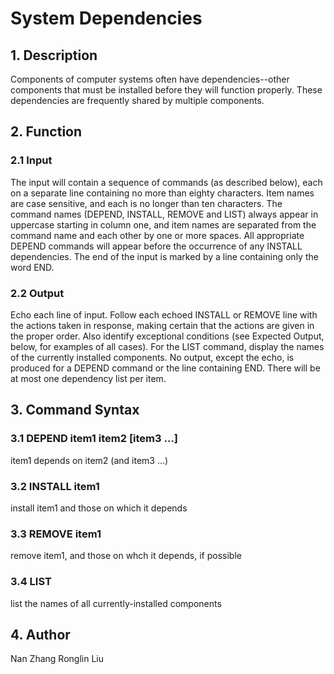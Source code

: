# System Dependencies
## 1. Description
Components of computer systems often have dependencies--other components that must be installed before they will function properly. These dependencies are frequently shared by multiple components.
## 2. Function
### 2.1 Input
The input will contain a sequence of commands (as described below), each on a separate line containing no more than eighty characters. Item names are case sensitive, and each is no longer than ten characters. The command names (DEPEND, INSTALL, REMOVE and LIST) always appear in uppercase starting in column one, and item names are separated from the command name and each other by one or more spaces. All appropriate DEPEND commands will appear before the occurrence of any INSTALL dependencies. The end of the input is marked by a line containing only the word END.
### 2.2 Output
Echo each line of input. Follow each echoed INSTALL or REMOVE line with the actions taken in response, making certain that the actions are given in the proper order. Also identify exceptional conditions (see Expected Output, below, for examples of all cases). For the LIST command, display the names of the currently installed components. No output, except the echo, is produced for a DEPEND command or the line containing END. There will be at most one dependency list per item.
## 3. Command Syntax
### 3.1 DEPEND item1 item2 [item3 ...]
item1 depends on item2 (and item3 ...)
### 3.2 INSTALL item1
install item1 and those on which it depends
### 3.3 REMOVE item1
remove item1, and those on whch it depends, if possible
### 3.4 LIST
list the names of all currently-installed components
## 4. Author
Nan Zhang
Ronglin Liu
